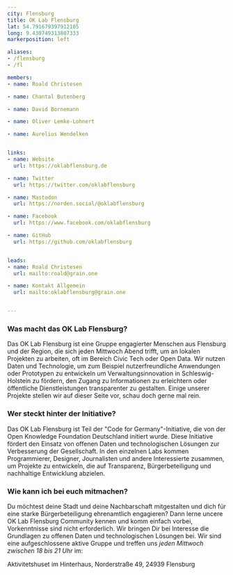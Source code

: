 ```yaml
---
city: Flensburg
title: OK Lab Flensburg
lat: 54.791679397912105
long: 9.430749313807333
markerposition: left

aliases:
- /flensburg
- /fl

members:
- name: Roald Christesen

- name: Chantal Butenberg

- name: David Bornemann

- name: Oliver Lemke-Lohnert

- name: Aurelius Wendelken


links:
- name: Website
  url: https://oklabflensburg.de

- name: Twitter
  url: https://twitter.com/oklabflensburg

- name: Mastodon
  url: https://norden.social/@oklabflensburg

- name: Facebook
  url: https://www.facebook.com/oklabflensburg

- name: GitHub
  url: https://github.com/oklabflensburg


leads:
- name: Roald Christesen
  url: mailto:roald@grain.one

- name: Kontakt Allgemein
  url: mailto:oklabflensburg@grain.one


---
```


### Was macht das OK Lab Flensburg?

Das OK Lab Flensburg ist eine Gruppe engagierter Menschen aus Flensburg und der Region, die sich jeden Mittwoch Abend trifft, um an lokalen Projekten zu arbeiten, oft im Bereich Civic Tech oder Open Data. Wir nutzen Daten und Technologie, um zum Beispiel nutzerfreundliche Anwendungen oder Prototypen zu entwickeln um Verwaltungsinnovation in Schleswig-Holstein zu fördern, den Zugang zu Informationen zu erleichtern oder öffentliche Dienstleistungen transparenter zu gestalten. Einige unserer Projekte stellen wir auf dieser Seite vor, schau doch gerne mal rein.


### Wer steckt hinter der Initiative?

Das OK Lab Flensburg ist Teil der "Code for Germany"-Initiative, die von der Open Knowledge Foundation Deutschland initiert wurde. Diese Initiative fördert den Einsatz von offenen Daten und technologischen Lösungen zur Verbesserung der Gesellschaft. In den einzelnen Labs kommen Programmierer, Designer, Journalisten und andere Interessierte zusammen, um Projekte zu entwickeln, die auf Transparenz, Bürgerbeteiligung und nachhaltige Entwicklung abzielen.


### Wie kann ich bei euch mitmachen?

Du möchtest deine Stadt und deine Nachbarschaft mitgestalten und dich für eine starke Bürgerbeteiligung ehrenamtlich engagieren? Dann lerne uncere OK Lab Flensburg Community kennen und komm einfach vorbei, Vorkenntnisse sind nicht erforderlich. Wir bringen Dir bei Interesse die Grundlagen zu offenen Daten und technologischen Lösungen bei. Wir sind eine aufgeschlossene aktive Gruppe und treffen uns *jeden Mittwoch zwischen 18 bis 21 Uhr* im:

Aktivitetshuset im Hinterhaus, Norderstraße 49, 24939 Flensburg